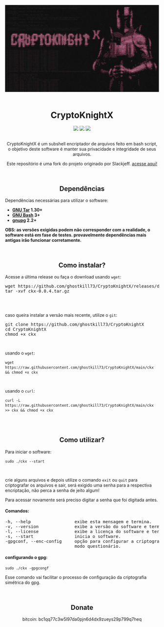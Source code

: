 <div>
<img src="banner.png" alt=”banner”>
<!---banner by _surowo (discord)--->
</div>


<!---CKX--->


<br>
<h1 align="center">CryptoKnightX</h1>

<div align="center">
<a href="https://www.gnu.org/software/bash/" target="_blank"><img src="https://badgen.net/badge/Made with/Bash/green?icon"></a>
<img src="https://badgen.net/badge/Version/0.0.4/red?icon">
<a href="https://www.gnu.org/licenses/gpl-3.0.html" target="_blank"><img src="https://badgen.net/badge/Free Software/GPLv3.0+/black?icon"></a>
</div>

<p align="center"><br>CryptoKnightX é um subshell encriptador de arquivos feito em bash script, o
objetivo deste software é manter sua privacidade e integridade de seus arquivos.</p>
<p align="center">Este repositório é uma fork do projeto originado por Slackjeff.
<a href="https://notabug.org/slackjeff/knight" target="_blank">acesse aqui!</a></p>


<!---SUMARIO--->

<!---
<br>
<h2 align="center">Sumário</h2>
<a href="https://github.com/ghostkill73/CryptoKnightX?tab=readme-ov-file#dependências" target="_blank">1. Dependências</a>
<br>
<a href="https://github.com/ghostkill73/CryptoKnightX?tab=readme-ov-file#como-instalar" target="_blank">2. Como instalar?</a>
<br>
<a href="https://github.com/ghostkill73/CryptoKnightX?tab=readme-ov-file#como-utilizar" target="_blank">3. Como utilizar?</a>
<br>
<a href="https://github.com/ghostkill73/CryptoKnightX?tab=readme-ov-file#donate" target="_blank">4. Donate</a>
--->


<!---DEPENDENCIAS--->


<br>
<h2 align="center">Dependências</h2>
<p>Dependências necessárias para utilizar o software:</p>
<ul>
   <li><b><a href="https://www.gnu.org/software/tar/" target="_blank">GNU Tar</a> 1.30+</b></li>
   <li><b><a href="https://www.gnu.org/software/bash/" target="_blank">GNU Bash</a> 3+</b></li>
   <li><b><a href="https://gnupg.org/" target="_blank">gnupg</a> 2.2+</b></li>
</ul>

<b>OBS: as versões exigidas podem não corresponder com a realidade, o software está em fase de testes.
provavelmente dependências mais antigas irão funcionar corretamente.</b>


<!---COMO INSTALAR--->


<br>
<h2 align="center">Como instalar?</h2>
<p>Acesse a última release ou faça o download usando <code>wget</code>:</p>
<pre>
wget https://github.com/ghostkill73/CryptoKnightX/releases/download/0.0.4/ckx-0.0.4.tar.gz
tar -xvf ckx-0.0.4.tar.gz
</pre>

<br><br>
<p>caso queira instalar a versão mais recente, utilize o <code>git</code>:</p>

<pre>
git clone https://github.com/ghostkill73/CryptoKnightX
cd CryptoKnightX
chmod +x ckx
</pre>
<br>
<p>usando o <code>wget</code>:</p>
<pre><code>wget https://raw.githubusercontent.com/ghostkill73/CryptoKnightX/main/ckx && chmod +x ckx</code></pre>
<br>
<p>usando o <code>curl</code>:</p>
<pre><code>curl -L https://raw.githubusercontent.com/ghostkill73/CryptoKnightX/main/ckx >> ckx && chmod +x ckx</code></pre>
<br>


<!---COMO UTILIZAR--->


<br>
<h2 align="center">Como utilizar?</h2>

<p>Para iniciar o software:</p>
<pre><code>sudo ./ckx --start</code></pre>

<br>
<p>crie alguns arquivos e depois utilize o comando <code>exit</code> ou <code>quit</code>
para criptografar os arquivos e sair, será exigido uma senha para a respectiva encriptação,
não perca a senha de jeito algum!
   
Para acessar novamente será preciso digitar a senha que foi
digitada antes.</p>

<h4>Comandos:</h4>
<pre>
-h, --help                 exibe esta mensagem e termina.
-v, --version              exibe a versão do software e termina.
-l, --license              exibe a licença do software e termina.
-s, --start                inicia o software.
-gpgconf, --enc-config     opção para configurar a criptografia no
                           modo questionário.   
</pre>

<h4>configurando o gpg:</h4>

<pre><code>sudo ./ckx -gpgcongf</code></pre>

<p>Esse comando vai facilitar o processo de configuração da criptografia
simétrica do gpg.</p>


<!---DONATE--->


<br>
<h2 align="center">Donate</h2>
<p align="center">bitcoin: bc1qq77c3w5l97da0pjn6d4dx9zueys29p799q7heq</p>
